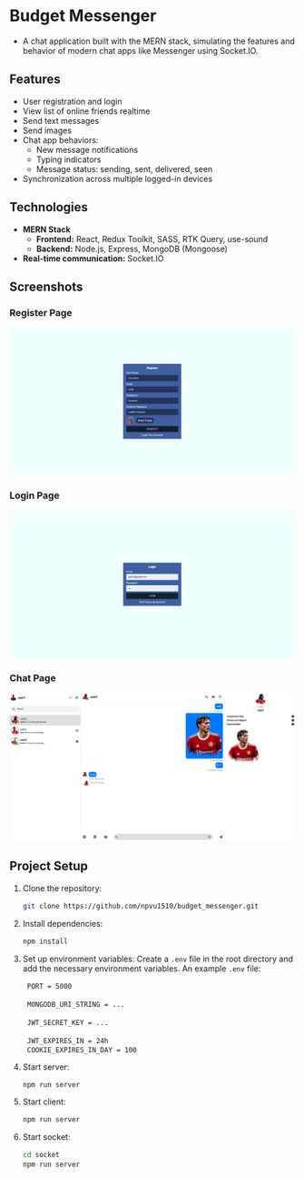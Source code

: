 # Budget Messenger

- A chat application built with the MERN stack, simulating the features and behavior of modern chat apps like Messenger using Socket.IO.

## Features

- User registration and login
- View list of online friends realtime
- Send text messages
- Send images
- Chat app behaviors:
  - New message notifications
  - Typing indicators
  - Message status: sending, sent, delivered, seen
- Synchronization across multiple logged-in devices

## Technologies

- **MERN Stack**
  - **Frontend:** React, Redux Toolkit, SASS, RTK Query, use-sound
  - **Backend:** Node.js, Express, MongoDB (Mongoose)
- **Real-time communication:** Socket.IO

## Screenshots

### Register Page
![Register Page](./screenshots/register.png)

### Login Page
![Login Page](./screenshots/login.png)

### Chat Page
![Chat Page](./screenshots/main.png)


## Project Setup

1. Clone the repository:
   ```sh
   git clone https://github.com/npvu1510/budget_messenger.git
   
2. Install dependencies:
   ```sh
   npm install
   
3. Set up environment variables:
   Create a `.env` file in the root directory and add the necessary environment variables. An example `.env` file:
   ```env
    PORT = 5000
    
    MONGODB_URI_STRING = ...
    
    JWT_SECRET_KEY = ...
    
    JWT_EXPIRES_IN = 24h
    COOKIE_EXPIRES_IN_DAY = 100

4. Start server:
   ```sh
   npm run server

5. Start client:
   ```sh
   npm run server

6. Start socket:
   ```sh
   cd socket
   npm run server
